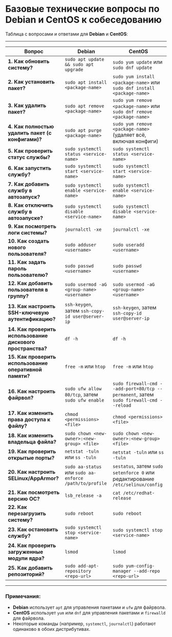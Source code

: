 # **Базовые технические вопросы по Debian и CentOS к собеседованию**

Таблица с вопросами и ответами для **Debian** и **CentOS**:

---

| **Вопрос**                                      | **Debian**                                                                 | **CentOS**                                                                 |
|-------------------------------------------------|---------------------------------------------------------------------------|---------------------------------------------------------------------------|
| **1. Как обновить систему?**                    | `sudo apt update && sudo apt upgrade`                                     | `sudo yum update` или `sudo dnf update`                                   |
| **2. Как установить пакет?**                    | `sudo apt install <package-name>`                                        | `sudo yum install <package-name>` или `sudo dnf install <package-name>`   |
| **3. Как удалить пакет?**                       | `sudo apt remove <package-name>`                                         | `sudo yum remove <package-name>` или `sudo dnf remove <package-name>`     |
| **4. Как полностью удалить пакет (с конфигами)?**| `sudo apt purge <package-name>`                                          | `sudo yum remove <package-name>` (удаляет всё, включая конфиги)           |
| **5. Как проверить статус службы?**             | `sudo systemctl status <service-name>`                                   | `sudo systemctl status <service-name>`                                   |
| **6. Как запустить службу?**                    | `sudo systemctl start <service-name>`                                    | `sudo systemctl start <service-name>`                                    |
| **7. Как добавить службу в автозапуск?**         | `sudo systemctl enable <service-name>`                                   | `sudo systemctl enable <service-name>`                                   |
| **8. Как отключить службу в автозапуске?**       | `sudo systemctl disable <service-name>`                                  | `sudo systemctl disable <service-name>`                                  |
| **9. Как посмотреть логи системы?**              | `journalctl -xe`                                                         | `journalctl -xe`                                                         |
| **10. Как создать нового пользователя?**         | `sudo adduser <username>`                                                | `sudo useradd <username>`                                                |
| **11. Как задать пароль пользователю?**          | `sudo passwd <username>`                                                 | `sudo passwd <username>`                                                 |
| **12. Как добавить пользователя в группу?**      | `sudo usermod -aG <group-name> <username>`                               | `sudo usermod -aG <group-name> <username>`                               |
| **13. Как настроить SSH-ключевую аутентификацию?**| `ssh-keygen`, затем `ssh-copy-id user@server-ip`                          | `ssh-keygen`, затем `ssh-copy-id user@server-ip`                          |
| **14. Как проверить использование дискового пространства?** | `df -h`                                                              | `df -h`                                                                  |
| **15. Как проверить использование оперативной памяти?** | `free -m` или `htop`                                                | `free -m` или `htop`                                                     |
| **16. Как настроить файрвол?**                   | `sudo ufw allow 80/tcp`, затем `sudo ufw enable`                         | `sudo firewall-cmd --add-port=80/tcp --permanent`, затем `sudo firewall-cmd --reload` |
| **17. Как изменить права доступа к файлу?**      | `chmod <permissions> <file>`                                             | `chmod <permissions> <file>`                                             |
| **18. Как изменить владельца файла?**            | `sudo chown <new-owner>:<new-group> <file>`                              | `sudo chown <new-owner>:<new-group> <file>`                              |
| **19. Как проверить открытые порты?**            | `netstat -tuln` или `ss -tuln`                                           | `netstat -tuln` или `ss -tuln`                                           |
| **20. Как настроить SELinux/AppArmor?**          | `sudo aa-status` или `sudo aa-enforce /path/to/profile`                  | `sestatus`, затем `sudo setenforce 0` или редактирование `/etc/selinux/config` |
| **21. Как посмотреть версию ОС?**                | `lsb_release -a`                                                         | `cat /etc/redhat-release`                                                |
| **22. Как перезагрузить систему?**               | `sudo reboot`                                                            | `sudo reboot`                                                            |
| **23. Как остановить службу?**                   | `sudo systemctl stop <service-name>`                                     | `sudo systemctl stop <service-name>`                                     |
| **24. Как проверить загруженные модули ядра?**   | `lsmod`                                                                  | `lsmod`                                                                  |
| **25. Как добавить репозиторий?**                | `sudo add-apt-repository <repo-url>`                                     | `sudo yum-config-manager --add-repo <repo-url>`                          |

---

### Примечания:
- **Debian** использует `apt` для управления пакетами и `ufw` для файрвола.
- **CentOS** использует `yum` или `dnf` для управления пакетами и `firewalld` для файрвола.
- Некоторые команды (например, `systemctl`, `journalctl`) работают одинаково в обоих дистрибутивах.
